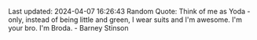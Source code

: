 Last updated: 2024-04-07 16:26:43
Random Quote: Think of me as Yoda - only, instead of being little and green, I wear suits and I'm awesome. I'm your bro. I'm Broda. - Barney Stinson